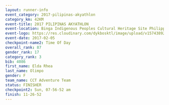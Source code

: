 ```yaml
---
layout: runner-info 
event_category: 2017-pilipinas-akyathlon 
category_km: 42KM 
event-title: 2017 PILIPINAS AKYATHLON 
event-location: Binga Indigenous Peoples Cultural Heritage Site Philippines 
event-logo: https://res.cloudinary.com/dykbosktl/image/upload/v1574389257/Logo/logo_znhnls.jpg 
event-date: 2017-02-05 
checkpoint-name2: Time Of Day 
overall_rank: 87
gender_rank: 17
category_rank: 3
bib: 4086
first_name: Elda Rhea
last_name: Olimpo
gender: F
team_name: CCT Adventure Team
status: FINISHER
checkpoint2: Sun, 07-56-52 am
finish: 11-26-52
---
```

